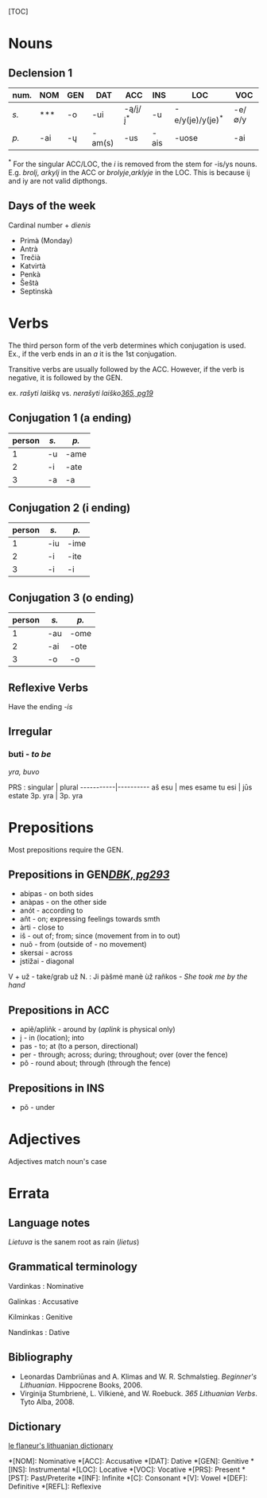 [TOC]

# Nouns

## Declension 1

<!-- BEGIN: 1 -->
<!-- ENDING: as, is, ys -->
<!-- PRE: ∅, i, i -->
<!-- TYPE: n -->
num. | NOM | GEN | DAT    | ACC                | INS | LOC                        | VOC
-----|-----|-----|--------|--------------------|-----|----------------------------|-------
_s._ | *** | -o  | -ui    | -ą/į/į<sup>*</sup> | -u  | -e/y(je)/y(je)<sup>*</sup> | -e/∅/y
_p._ | -ai | -ų  | -am(s) | -us                | -ais| -uose                      | -ai

<!-- END: 1 -->
<sup>*</sup> For the singular ACC/LOC, the _i_ is removed from the stem for -is/ys nouns. E.g. _brolį_, _arkylį_ in the ACC or _brolyje_,_arklyje_ in the LOC. This is because iį and iy are not valid dipthongs.

## Days of the week

Cardinal number + _dienis_

* Primà (Monday)
* Antrà
* Trečià
* Katvirtà
* Penkà
* Šeštà
* Septinskà

# Verbs

The third person form of the verb determines which conjugation is used. Ex., if the verb ends in an _a_ it is the 1st conjugation.

Transitive verbs are usually followed by the ACC. However, if the verb is negative, it is followed by the GEN.

ex. _rašyti laišką_ vs. _nerašyti laiško_<cite>[365, pg19](#365)</cite>

## Conjugation 1 (a ending)

<!-- BEGIN: Verb-1 -->
<!-- ENDING: a, ia -->
<!-- PRE: ∅, i -->
<!-- TYPE: v -->
person | _s._  | _p._
-------|-------|------
1      | -u    | -ame
2      | -i    | -ate
3      | -a    | -a

<!-- END: Verb-1 -->

## Conjugation 2 (i ending)

<!-- BEGIN: Verb-2 -->
<!-- ENDING: i -->
<!-- PRE: ∅ -->
<!-- TYPE: v -->
person | _s._  | _p._
-------|-------|------
1      | -iu   | -ime
2      | -i    | -ite
3      | -i    | -i

<!-- END: Verb-2 -->

## Conjugation 3 (o ending)

<!-- BEGIN: Verb-3 -->
<!-- ENDING: o -->
<!-- PRE: ∅ -->
<!-- TYPE: v -->
person | _s._  | _p._
-------|-------|------
1      | -au   | -ome
2      | -ai   | -ote
3      | -o    | -o

<!-- END: Verb-3 -->

## Reflexive Verbs
Have the ending _-is_

## Irregular

### buti - _to be_
_yra, buvo_

PRS
: singular | plural
-----------|----------
aš esu     | mes esame
tu esi     | jūs estate
3p. yra    | 3p. yra

# Prepositions

Most prepositions require the GEN.

## Prepositions in GEN<cite>[DBK, pg293](#DBK)</cite>

* abipas - on both sides
* anàpas - on the other side
* anót - according to
* añt - on; expressing feelings towards smth
* àrti - close to
* iš - out of; from; since (movement from in to out)
* nuõ - from (outside of - no movement)
* skersai<ti></ti> - across
* įstižai - diagonal

V + už - take/grab už N.
: Ji pàšmė manè ùž rañkos - _She took me by the hand_

## Prepositions in ACC

* apiẽ/apliñk - around by (_aplink_ is physical only)
* į<ti></ti> - in (location); into
* pas - to; at (to a person, directional)
* per<ti></ti> - through; across; during; throughout; over (over the fence)
* põ - round about; through (through the fence)

## Prepositions in INS

* põ - under

# Adjectives

Adjectives match noun's case

# Errata

## Language notes

_Lietuva_ is the sanem root as rain (_lietus_)

## Grammatical terminology

Vardinkas
: Nominative

Galinkas
: Accusative

Kilminkas
: Genitive

Nandinkas
: Dative

## Bibliography
* <source id="DBK">Leonardas Dambriūnas and A. Klimas and W. R. Schmalstieg. _Beginner's Lithuanian_. Hippocrene Books, 2006.</source>
* <source id="365">Virginija Stumbrienė, L. Vilkienė, and W. Roebuck. _365 Lithuanian Verbs_. Tyto Alba, 2008.</source>


## Dictionary
[le flaneur's lithuanian dictionary](lithuanian/dict)
<!-- Abbreviations -->
*[NOM]: Nominative
*[ACC]: Accusative
*[DAT]: Dative
*[GEN]: Genitive
*[INS]: Instrumental
*[LOC]: Locative
*[VOC]: Vocative
*[PRS]: Present
*[PST]: Past/Preterite
*[INF]: Infinite
*[C]: Consonant
*[V]: Vowel
*[DEF]: Definitive
*[REFL]: Reflexive
